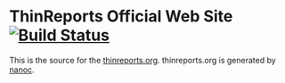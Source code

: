 # ThinReports Official Web Site [![Build Status](https://travis-ci.org/thinreports/thinreports.org.svg?branch=master)](https://travis-ci.org/thinreports/thinreports.org)

This is the source for the [thinreports.org](http://www.thinreports.org). thinreports.org is generated by [nanoc](http://nanoc.ws).

